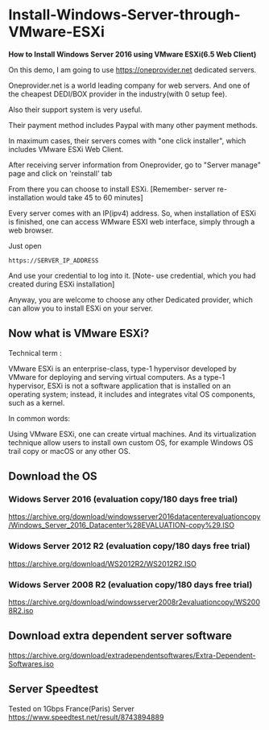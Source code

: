 # Install-Windows-Server-through-VMware-ESXi
**How to Install Windows Server 2016 using VMware ESXi(6.5 Web Client)**

On this demo, I am going to use https://oneprovider.net dedicated servers.

Oneprovider.net is a world leading company for web servers. And one of the cheapest DEDI/BOX provider in the industry(with 0 setup fee).


Also their support system is very useful.

Their payment method includes Paypal with many other payment methods.

In maximum cases, their servers comes with "one click installer", which includes VMware ESXi Web Client.

After receiving server information from Oneprovider, go to "Server manage" page and click on 'reinstall' tab

From there you can choose to install ESXi. [Remember- server re-installation would take 45 to 60 minutes]
  
Every server comes with an IP(ipv4) address. So, when installation of ESXi is finished, one can access WMware ESXI web interface, simply through a web browser.

Just open

`https://SERVER_IP_ADDRESS`

And use your credential to log into it. [Note- use credential, which you had created during ESXi installation]

Anyway, you are welcome to choose any other Dedicated provider, which can allow you to install ESXi on your server.

## Now what is VMware ESXi?

Technical term :

VMware ESXi is an enterprise-class, type-1 hypervisor developed by VMware for deploying and serving virtual computers.
As a type-1 hypervisor, ESXi is not a software application that is installed on an operating system; instead, 
it includes and integrates vital OS components, such as a kernel.

In common words:

Using VMware ESXi, one can create virtual machines. And its virtualization technique allow users to install own custom OS, for example Windows OS trail copy or macOS or any other OS.
 
## Download the OS
### Widows Server 2016 (evaluation copy/180 days free trial)
https://archive.org/download/windowsserver2016datacenterevaluationcopy/Windows_Server_2016_Datacenter%28EVALUATION-copy%29.ISO

### Widows Server 2012 R2 (evaluation copy/180 days free trial)
https://archive.org/download/WS2012R2/WS2012R2.ISO

### Widows Server 2008 R2 (evaluation copy/180 days free trial)
https://archive.org/download/windowsserver2008r2evaluationcopy/WS2008R2.iso

## Download extra dependent server software
https://archive.org/download/extradependentsoftwares/Extra-Dependent-Softwares.iso

## Server Speedtest
Tested on 1Gbps France(Paris) Server 
https://www.speedtest.net/result/8743894889


